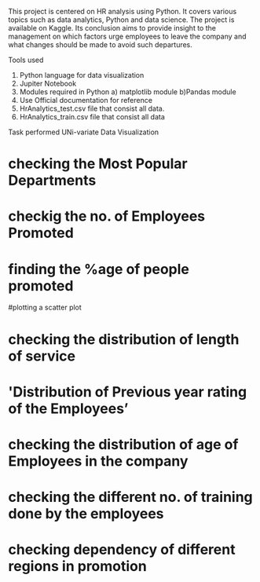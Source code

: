 This project is centered on HR analysis using Python. It covers various topics such as data analytics, Python and data science. The project is available on Kaggle. Its conclusion aims to provide insight to the management on which factors urge employees to leave the company and what changes should be made to avoid such departures.

Tools used
1. Python language for data visualization
2. Jupiter Notebook
3. Modules required in Python
a) matplotlib module
b)Pandas module
4. Use Official documentation for reference
5. HrAnalytics_test.csv file that consist all data.
6. HrAnalytics_train.csv file that consist all data

Task performed
UNi-variate Data Visualization
# checking the Most Popular Departments
# checkig the no. of Employees Promoted
# finding the %age of people promoted
#plotting a scatter plot
# checking the distribution of length of service
# 'Distribution of Previous year rating of the Employees’
# checking the distribution of age of Employees in the company
# checking the different no. of training done by the employees
# checking dependency of different regions in promotion
